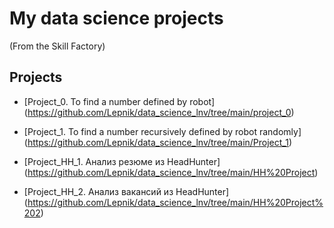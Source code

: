 # My data science projects
(From the Skill Factory)

## Projects

* [Project_0. To find a number defined by robot] (https://github.com/Lepnik/data_science_lnv/tree/main/project_0)

* [Project_1. To find a number recursively defined by robot randomly] (https://github.com/Lepnik/data_science_lnv/tree/main/Project_1)

* [Project_HH_1. Анализ резюме из HeadHunter] (https://github.com/Lepnik/data_science_lnv/tree/main/HH%20Project)

* [Project_HH_2. Анализ вакансий из HeadHunter] (https://github.com/Lepnik/data_science_lnv/tree/main/HH%20Project%202)